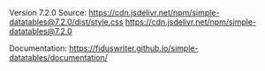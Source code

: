 Version 7.2.0
Source:
    https://cdn.jsdelivr.net/npm/simple-datatables@7.2.0/dist/style.css
    https://cdn.jsdelivr.net/npm/simple-datatables@7.2.0

Documentation:
    https://fiduswriter.github.io/simple-datatables/documentation/
